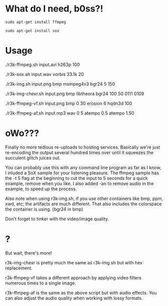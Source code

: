 # What do I need, b0ss?!

```sudo apt-get install ffmpeg```

```sudo apt-get install sox```

# Usage
./r3k-ffmpeg.sh input.avi h263p 100

./r3k-sox.sh input.wav vorbis 33.1k 20

./r3k-img.sh input.png bmp msmpeg4v3 bgr24 5 150

./r3k-img-chexr.sh input.png bmp libtheora bgr24 100 50 0111 0109

./r3k-ffmpeg-vf.sh input.png bmp 0 30 erosion 6 hqdn3d 100

./r3k-ffmpeg-af.sh input.mp3 wav 0 5 atempo 0.5 atempo 1.50

# oWo???
Finally no more tedious re-uploads to hosting services.
Basically we're just re-encoding the output several hundred times over until it squeezes the succulent glitch juices out.

You can probably use this with any command line program as far as I know, I inluded a SoX sample for your listening pleasure.
The ffmpeg sample has the -t 5 flag at the beginning to cut the input to 5 seconds for a quick example, remove when you like. I also added -an to remove audio in the example, to speed up the process.
 
Also note when using r3k-img.sh, if you use other containers like bmp, ppm, xwd, etc; the artifacts are much different. That also includes the colorspace the container is using. (bgr24 in bmp)


Don't forget to tinker with the video/image quality.

# ? 
But wait, there's more! 

r3k-img-chexr is pretty much the same as r3k-img.sh but with hex replacement.

r3k-ffmpeg-vf takes a different approach by applying video filters numerous times to a single image.

r3k-ffmpeg-af is the same as the above script but with audio effects. You can also adjust the audio quality when working with lossy formats.
